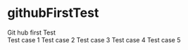# githubFirstTest
Git hub first Test
<br>
Test case 1
Test case 2
Test case 3
Test case 4
Test case 5

